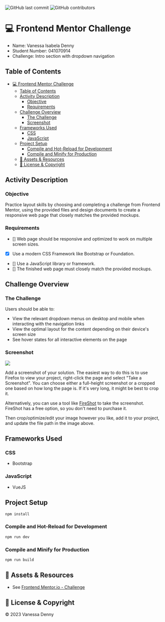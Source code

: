 ![GitHub last commit](https://img.shields.io/github/last-commit/vanessaidenny/mtm6407-frontend-mentor-denn0148?color=blueviolet&style=plastic)
![GitHub contributors](https://img.shields.io/github/contributors/vanessaidenny/mtm6407-frontend-mentor-denn0148?color=brightgreen&style=plastic)

# 💻 Frontend Mentor Challenge

* Name: Vanessa Isabela Denny
* Student Number: 041070914
* Challenge: Intro section with dropdown navigation

## Table of Contents

- [💻 Frontend Mentor Challenge](#-frontend-mentor-challenge)
  - [Table of Contents](#table-of-contents)
  - [Activity Description](#activity-description)
    - [Objective](#objective)
    - [Requirements](#requirements)
  - [Challenge Overview](#challenge-overview)
    - [The Challenge](#the-challenge)
    - [Screenshot](#screenshot)
  - [Frameworks Used](#frameworks-used)
    - [CSS](#css)
    - [JavaScript](#javascript)
  - [Project Setup](#project-setup)
    - [Compile and Hot-Reload for Development](#compile-and-hot-reload-for-development)
    - [Compile and Minify for Production](#compile-and-minify-for-production)
  - [📖 Assets \& Resources](#-assets--resources)
  - [📌 License \& Copyright](#-license--copyright)

## Activity Description

### Objective
Practice layout skills by choosing and completing a challenge from Frontend Mentor, using the provided files and design documents to create a responsive web page that closely matches the provided mockups.

### Requirements
- [] Web page should be responsive and optimized to work on multiple screen sizes. 
- [X] Use a modern CSS Framework like Bootstrap or Foundation.
- [] Use a JavaScript library or framework.  
- [] The finished web page must closely match the provided mockups.


## Challenge Overview

### The Challenge

Users should be able to:
- View the relevant dropdown menus on desktop and mobile when interacting with the navigation links
- View the optimal layout for the content depending on their device's screen size
- See hover states for all interactive elements on the page

### Screenshot

![](./screenshot.jpg)

Add a screenshot of your solution. The easiest way to do this is to use Firefox to view your project, right-click the page and select "Take a Screenshot". You can choose either a full-height screenshot or a cropped one based on how long the page is. If it's very long, it might be best to crop it.

Alternatively, you can use a tool like [FireShot](https://getfireshot.com/) to take the screenshot. FireShot has a free option, so you don't need to purchase it. 

Then crop/optimize/edit your image however you like, add it to your project, and update the file path in the image above.

## Frameworks Used

### CSS
* Bootstrap

### JavaScript
* VueJS

## Project Setup

```sh
npm install
```

### Compile and Hot-Reload for Development

```sh
npm run dev
```

### Compile and Minify for Production

```sh
npm run build
```

## 📖 Assets & Resources
- See [Frontend Mentor.io - Challenge](https://www.frontendmentor.io/challenges/intro-section-with-dropdown-navigation-ryaPetHE5)

## 📌 License & Copyright
&copy; 2023 Vanessa Denny


